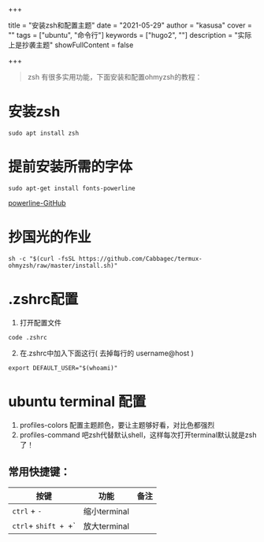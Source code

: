 +++

title = "安装zsh和配置主题"
date = "2021-05-29"
author = "kasusa"
cover = ""
tags = ["ubuntu", "命令行"]
keywords = ["hugo2", ""]
description = "实际上是抄袭主题"
showFullContent = false

+++

> zsh 有很多实用功能，下面安装和配置ohmyzsh的教程：
# 安装zsh
```
sudo apt install zsh
```

# 提前安装所需的字体
```
sudo apt-get install fonts-powerline
```
[powerline-GitHub](https://github.com/powerline/fonts)

# 抄国光的作业
```
sh -c "$(curl -fsSL https://github.com/Cabbagec/termux-ohmyzsh/raw/master/install.sh)"  
```

# .zshrc配置
1. 打开配置文件
```
code .zshrc
```
2. 在.zshrc中加入下面这行( 去掉每行的 username@host )
```
export DEFAULT_USER="$(whoami)"
```

# ubuntu terminal 配置

1. profiles-colors 配置主题颜色，要让主题够好看，对比色都强烈
2. profiles-command 吧zsh代替默认shell，这样每次打开terminal默认就是zsh了！

## 常用快捷键：

 按键 | 功能  | 备注
---------|----------|---------
`ctrl` + `-` | 缩小terminal | 
`ctrl`+ `shift + `+`  | 放大terminal | 